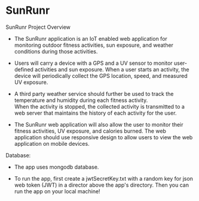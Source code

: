 # SunRunr

SunRunr Project Overview

- The SunRunr application is an IoT enabled web application for monitoring outdoor fitness activities, sun exposure, and weather conditions during those activities.

- Users will carry a device with a GPS and a UV sensor to monitor user-defined activities and sun exposure. When a user starts an activity, the device will periodically collect the GPS location, speed, and measured UV exposure.

- A third party weather service should further be used to track the temperature and humidity during each fitness activity.  
  When the activity is stopped, the collected activity is transmitted to a web server that maintains the history of each activity for the user.
- The SunRunr web application will also allow the user to monitor their fitness activities, UV exposure, and calories burned. The web application should use responsive design to allow users to view the web application on mobile devices.

Database:

- The app uses mongodb database.

- To run the app, first create a jwtSecretKey.txt with a random key for json web token (JWT) in a director above the app's directory. Then you can run the app on your local machine!
